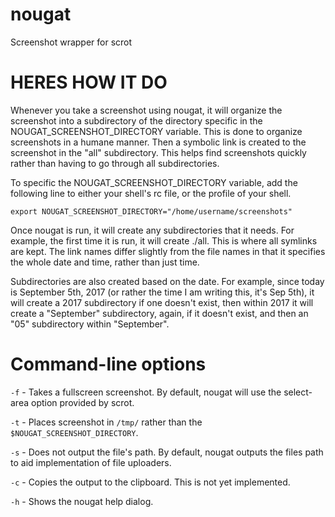 # nougat
Screenshot wrapper for scrot

# HERES HOW IT DO
Whenever you take a screenshot using nougat, it will organize the screenshot into a subdirectory of the directory specific in the NOUGAT_SCREENSHOT_DIRECTORY variable. This is done to organize screenshots in a humane manner. Then a symbolic link is created to the screenshot in the "all" subdirectory. This helps find screenshots quickly rather than having to go through all subdirectories.

To specific the NOUGAT_SCREENSHOT_DIRECTORY variable, add the following line to either your shell's rc file, or the profile of your shell.

```
export NOUGAT_SCREENSHOT_DIRECTORY="/home/username/screenshots"
```

Once nougat is run, it will create any subdirectories that it needs. For example, the first time it is run, it will create ./all. This is where all symlinks are kept. The link names differ slightly from the file names in that it specifies the whole date and time, rather than just time.

Subdirectories are also created based on the date. For example, since today is September 5th, 2017 (or rather the time I am writing this, it's Sep 5th), it will create a 2017 subdirectory if one doesn't exist, then within 2017 it will create a "September" subdirectory, again, if it doesn't exist, and then an "05" subdirectory within "September".

# Command-line options

`-f` - Takes a fullscreen screenshot. By default, nougat will use the select-area option provided by scrot.

`-t` - Places screenshot in `/tmp/` rather than the `$NOUGAT_SCREENSHOT_DIRECTORY`.

`-s` - Does not output the file's path. By default, nougat outputs the files path to aid implementation of file uploaders.

`-c` - Copies the output to the clipboard. This is not yet implemented.

`-h` - Shows the nougat help dialog.
